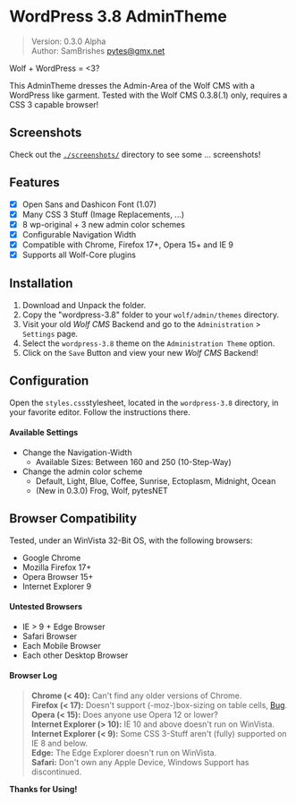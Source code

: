 WordPress 3.8 AdminTheme
===========================
>	Version: 0.3.0 Alpha<br />
>	Author: SamBrishes <pytes@gmx.net>

Wolf + WordPress = <3?

This AdminTheme dresses the Admin-Area of the Wolf CMS with a WordPress like garment. Tested with 
the Wolf CMS 0.3.8(.1) only, requires a CSS 3 capable browser!

## Screenshots
Check out the [```./screenshots/```](https://github.com/SamBrishes/wolfcms-wordpress-admintheme/tree/master/screenshots) 
directory to see some ... screenshots!

## Features
* [x] Open Sans and Dashicon Font (1.07)
* [x] Many CSS 3 Stuff (Image Replacements, ...)
* [x] 8 wp-original + 3 new admin color schemes
* [x] Configurable Navigation Width
* [x] Compatible with Chrome, Firefox 17+, Opera 15+ and IE 9
* [x] Supports all Wolf-Core plugins

## Installation
1.	Download and Unpack the folder.
2.	Copy the "wordpress-3.8" folder to your ```wolf/admin/themes``` directory.
3.	Visit your old *Wolf CMS* Backend and go to the ```Administration``` > ```Settings``` page.
4.	Select the ```wordpress-3.8``` theme on the ```Administration Theme``` option.
5.	Click on the ```Save``` Button and view your new *Wolf CMS* Backend!

## Configuration
Open the ```styles.css```stylesheet, located in the ```wordpress-3.8``` directory, in your 
favorite editor. Follow the instructions there.

#### Available Settings
*	Change the Navigation-Width
	*	Available Sizes: Between 160 and 250 (10-Step-Way)
*	Change the admin color scheme
	*	Default, Light, Blue, Coffee, Sunrise, Ectoplasm, Midnight, Ocean
	*	(New in 0.3.0) Frog, Wolf, pytesNET

## Browser Compatibility
Tested, under an WinVista 32-Bit OS, with the following browsers:

*	Google Chrome
*	Mozilla Firefox 17+
*	Opera Browser 15+
*	Internet Explorer 9

#### Untested Browsers
* 	IE > 9 + Edge Browser
* 	Safari Browser
*	Each Mobile Browser
*	Each other Desktop Browser

#### Browser Log
>	**Chrome (< 40):** Can't find any older versions of Chrome.<br />
>	**Firefox (< 17):** Doesn't support (-moz-)box-sizing on table cells, [Bug](https://bugzilla.mozilla.org/show_bug.cgi?id=338554).<br />
>	**Opera (< 15):** Does anyone use Opera 12 or lower?<br />
>	**Internet Explorer (> 10):** IE 10 and above doesn't run on WinVista.<br />
>	**Internet Explorer (< 9):** Some CSS 3-Stuff aren't (fully) supported on IE 8 and below.<br />
>	**Edge:** The Edge Explorer doesn't run on WinVista.<br />
>	**Safari:** Don't own any Apple Device, Windows Support has discontinued.

**Thanks for Using!**